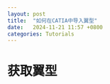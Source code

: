 ```yaml
---
layout: post
title:  "如何在CATIA中导入翼型"
date:   2024-11-21 11:57 +0800
categories: Tutorials
---
```

# 获取翼型